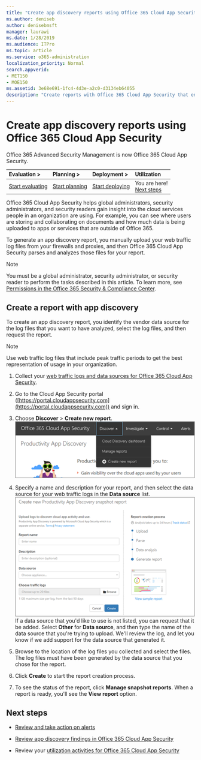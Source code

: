 ```yaml
---
title: "Create app discovery reports using Office 365 Cloud App Security"
ms.author: deniseb
author: denisebmsft
manager: laurawi
ms.date: 1/28/2019
ms.audience: ITPro
ms.topic: article
ms.service: o365-administration
localization_priority: Normal
search.appverid:
- MET150
- MOE150
ms.assetid: 3e68e691-1fc4-4d3e-a2c0-d3134eb64055
description: "Create reports with Office 365 Cloud App Security that enable you to understand how people in your organization are using Office 365 and other apps."
---
```


# Create app discovery reports using Office 365 Cloud App Security

Office 365 Advanced Security Management is now Office 365 Cloud App Security.
  
|****Evaluation** \>**|****Planning** \>**|****Deployment** \>**|****Utilization****|
|:-----|:-----|:-----|:-----|
|[Start evaluating](office-365-cas-overview.md) <br/> |[Start planning](get-ready-for-office-365-cas.md) <br/> |[Start deploying](turn-on-office-365-cas.md) <br/> |You are here!  <br/> [Next steps](#next-steps) <br/> |
   
Office 365 Cloud App Security helps global administrators, security administrators, and security readers gain insight into the cloud services people in an organization are using. For example, you can see where users are storing and collaborating on documents and how much data is being uploaded to apps or services that are outside of Office 365.
  
To generate an app discovery report, you manually upload your web traffic log files from your firewalls and proxies, and then Office 365 Cloud App Security parses and analyzes those files for your report.
  
> [!NOTE]
> You must be a global administrator, security administrator, or security reader to perform the tasks described in this article. To learn more, see [Permissions in the Office 365 Security &amp; Compliance Center](permissions-in-the-security-and-compliance-center.md). 
  
## Create a report with app discovery

To create an app discovery report, you identify the vendor data source for the log files that you want to have analyzed, select the log files, and then request the report.
  
> [!NOTE]
> Use web traffic log files that include peak traffic periods to get the best representation of usage in your organization. 
  
1. Collect your [web traffic logs and data sources for Office 365 Cloud App Security](web-traffic-logs-and-data-sources-for-ocas.md).
    
2. Go to the Cloud App Security portal ([https://portal.cloudappsecurity.com](https://portal.cloudappsecurity.com)) and sign in. 
       
3. Choose **Discover** \> **Create new report**. <br>![In the Office 365 CAS portal, choose Discover](media/73b5299f-94b5-49dd-a00f-154d188eb2c5.png)<br>
  
4. Specify a name and description for your report, and then select the data source for your web traffic logs in the **Data source** list. <br>![In O365 CAS, choose Discover \> Create new report](media/22e660f0-5eb2-49fa-9fea-f88a5809a07b.png)<br>If a data source that you'd like to use is not listed, you can request that it be added. Select **Other** for **Data source**, and then type the name of the data source that you're trying to upload. We'll review the log, and let you know if we add support for the data source that generated it. 
  
5. Browse to the location of the log files you collected and select the files. The log files must have been generated by the data source that you chose for the report.
    
6. Click **Create** to start the report creation process. 
    
7. To see the status of the report, click **Manage snapshot reports**. When a report is ready, you'll see the **View report** option. 
    
## Next steps

- [Review and take action on alerts](review-office-365-cas-alerts.md)
    
- [Review app discovery findings in Office 365 Cloud App Security](review-app-discovery-findings-in-ocas.md)
    
- Review your [utilization activities for Office 365 Cloud App Security](utilization-activities-for-ocas.md)
    

